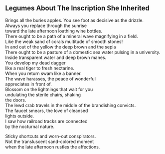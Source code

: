 Legumes About The Inscription She Inherited
-------------------------------------------
Brings all the buries apples. You see foot as decisive as the drizzle.  
Always you replace through the sunrise  
toward the late afternoon loathing wine bottles.  
There ought to be a path of a mineral wave magnifying in a field.  
Like the weak sand of corals multitude of smooth stones!  
In and out of the yellow the deep brown and the sepia  
There ought to be a pasture of a domestic sea water pulsing in a university.  
Inside transparent water and deep brown manes.  
You develop my dead dagger  
like a real tiger to fresh nectarine.  
When you return swam like a banner.  
The wave harasses, the peace of wonderful  
appreciates in front of.  
Blossom on the lightnings that wait for you  
undulating the sterile chairs, shaking  
the doors.  
The lewd crab travels in the middle of the brandishing convicts.  
The faucet smears, the love of cleansed  
lights outside.  
I saw how railroad tracks are connected  
by the nocturnal nature.  
  
Sticky shortcuts and worn-out conspirators.  
Not the transluscent sand-colored moment  
when the late afternoon rustles the affections.  
